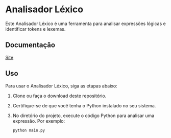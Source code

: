 # Analisador Léxico

Este Analisador Léxico é uma ferramenta para analisar expressões lógicas e identificar tokens e lexemas. 

## Documentação
[Site](https://arturj9.github.io/analisador_lexico/)
## Uso

Para usar o Analisador Léxico, siga as etapas abaixo:

1. Clone ou faça o download deste repositório.

2. Certifique-se de que você tenha o Python instalado no seu sistema.

3. No diretório do projeto, execute o código Python para analisar uma expressão. Por exemplo:

   ```python
   python main.py
